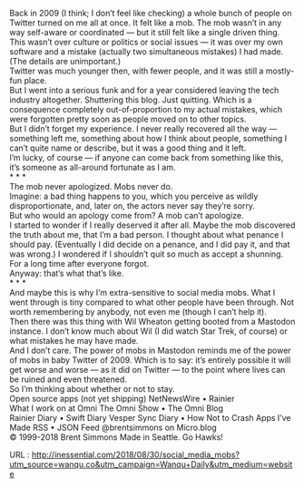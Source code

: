   Back in 2009 (I think; I don’t feel like checking) a whole bunch of people on Twitter turned on me all at once. It felt like a mob. The mob wasn’t in any way self-aware or coordinated — but it still felt like a single driven thing.  
    This wasn’t over culture or politics or social issues — it was over my own software and a mistake (actually two simultaneous mistakes) I had made. (The details are unimportant.)  
    Twitter was much younger then, with fewer people, and it was still a mostly-fun place.  
    But I went into a serious funk and for a year considered leaving the tech industry altogether. Shuttering this blog. Just quitting. Which is a consequence completely out-of-proportion to my actual mistakes, which were forgotten pretty soon as people moved on to other topics.  
    But I didn’t forget my experience. I never really recovered all the way — something left me, something about how I think about people, something I can’t quite name or describe, but it was a good thing and it left.  
    I’m lucky, of course — if anyone can come back from something like this, it’s someone as all-around fortunate as I am.  
    * * *  
    The mob never apologized. Mobs never do.  
    Imagine: a bad thing happens to you, which you perceive as wildly disproportionate, and, later on, the actors never say they’re sorry.  
    But who would an apology come from? A mob can’t apologize.  
    I started to wonder if I really deserved it after all. Maybe the mob discovered the truth about me, that I’m a bad person. I thought about what penance I should pay. (Eventually I did decide on a penance, and I did pay it, and that was wrong.) I wondered if I shouldn’t quit so much as accept a shunning.  
    For a long time after everyone forgot.  
    Anyway: that’s what that’s like.  
    * * *  
    And maybe this is why I’m extra-sensitive to social media mobs. What I went through is tiny compared to what other people have been through. Not worth remembering by anybody, not even me (though I can’t help it).  
    Then there was this thing with Wil Wheaton getting booted from a Mastodon instance. I don’t know much about Wil (I did watch Star Trek, of course) or what mistakes he may have made.  
    And I don’t care. The power of mobs in Mastodon reminds me of the power of mobs in baby Twitter of 2009. Which is to say: it’s entirely possible it will get worse and worse — as it did on Twitter — to the point where lives can be ruined and even threatened.  
    So I’m thinking about whether or not to stay.  
    Open source apps (not yet shipping)
NetNewsWire • 
	Rainier  
    What I work on at Omni
The Omni Show •
	The Omni Blog  
    Rainier Diary •
	Swift Diary
Vesper Sync Diary •
	How Not to Crash
Apps I’ve Made
RSS •
	JSON Feed
@brentsimmons on Micro.blog  
    © 1999-2018 Brent Simmons
	Made in Seattle. Go Hawks!  
    
  URL : http://inessential.com/2018/08/30/social_media_mobs?utm_source=wanqu.co&utm_campaign=Wanqu+Daily&utm_medium=website